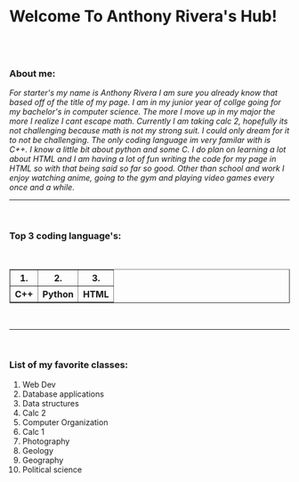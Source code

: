 <html xmlns="fn">


<title> 
<h1>Anthony Rivera's Hub</h1>
</title>


<body>
  
 <h1>Welcome To Anthony Rivera's Hub!</h1>
    <br/>
    <br/>
  

  <h3>About me:</h3>
<p><i>
For starter's my name is Anthony Rivera I am sure you already know that based off of the title of my page. I am in my junior year of collge going for my bachelor's in computer science. The more I move up in my major the more I realize I cant escape math. Currently I am taking calc 2, hopefully its not challenging because math is not my strong suit. I could only dream for it to not be challenging. The only coding language im very familar with is C++. I know a little bit about python and some C. I do plan on learning a lot about HTML and I am having a lot of fun writing the code for my page in HTML so with that being said so far so good. Other than school and work I enjoy watching anime, going to the gym and playing video games every once and a while. 
</i></P>
  <hr/>
  <br/>

<h3>Top 3 coding language's:</h3> 
<br/>
<table border>
 <tr><th>1.</th><th>2.</th><th>3.</th>
 <tr><th>C++</th><th>Python</th><th>HTML</th>
</table>
<br/>
<hr/>
<br/>


<h3>List of my favorite classes:</h3>
<ol><li>Web Dev</li>
<li>Database applications</li>
<li>Data structures</li>
<li>Calc 2</li>
<li>Computer Organization</li>
<li>Calc 1</li>
<li>Photography</li>
<li>Geology</li>
<li>Geography</li>
<li>Political science</li>



</body>
    </html>